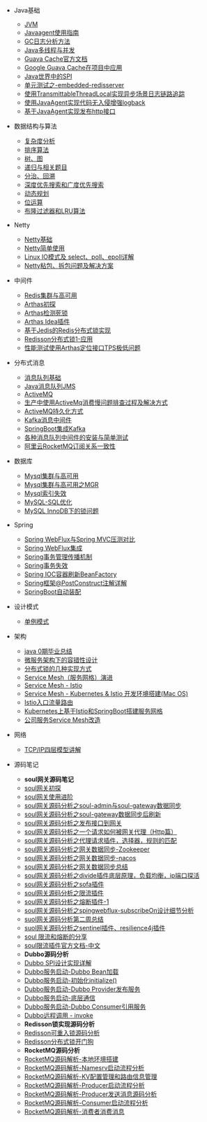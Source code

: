 * Java基础
  * [JVM](blog/java_base/jvm/jvm.md)
  * [Javaagent使用指南](blog/java_base/tools/java-agent.md)
  * [GC日志分析方法](blog/java_base/jvm/gc_test.md)
  * [Java多线程与并发](blog/java_base/java_thread/java_thread_1.md)
  * [Guava Cache官方文档](blog/java_base/tools/guava-cache-official-doc.md)
  * [Google Guava Cache在项目中应用](blog/java_base/tools/guava-cache.md)
  * [Java世界中的SPI](blog/java_base/spi.md)
  * [单元测试之-embedded-redisserver](blog/java_base/unit-test/embedded-redisserver.md)
  * [使用TransmittableThreadLocal实现异步场景日志链路追踪](blog/java_base/java_thread/trace-log-mdc.md)
  * [使用JavaAgent实现代码无入侵增强logback](blog/java_base/tools/java-agent-log-enhance.md)
  * [基于JavaAgent实现发布http接口](blog/java_base/tools/java-agent-impl-http-interface.md)
  
* 数据结构与算法
  * [复杂度分析](blog/algorithm/time-space-fuzadu.md)
  * [排序算法](blog/algorithm/sort.md)
  * [树、图](blog/algorithm/tree.md)
  * [递归与相关题目](blog/algorithm/digui.md)
  * [分治、回溯](blog/algorithm/fenzhi-huisu.md)
  * [深度优先搜索和广度优先搜索](blog/algorithm/dfs-bfs.md)
  * [动态规划](blog/algorithm/dp.md)
  * [位运算](blog/algorithm/bit-calc.md)
  * [布隆过滤器和LRU算法](blog/algorithm/lru-bloom.md)

* Netty
  * [Netty基础](blog/Netty/netty_base.md)
  * [Netty简单使用](blog/Netty/netty_use_1.md)
  * [Linux IO模式及 select、poll、epoll详解](blog/Netty/select-poll-epoll.md.md)
  * [Netty粘包、拆包问题及解决方案](blog/Netty/encode-decode.md)

* 中间件
  * [Redis集群与高可用](blog/Middleware/redis/redis_1.md)
  * [Arthas初探](blog/Middleware/arthas/startup.md)
  * [Arthas检测死锁](blog/Middleware/arthas/thread.md)
  * [Arthas Idea插件](blog/Middleware/arthas/arthas-idea-plugin.md)
  * [基于Jedis的Redis分布式锁实现](blog/java_base/tools/redislock.md)
  * [Redisson分布式锁1-应用](blog/java_base/tools/redisson-lock.md)
  * [性能测试使用Arthas定位接口TPS极低问题](blog/Middleware/arthas/product-use.md)
* 分布式消息
  * [消息队列基础](blog/Middleware/mq/mq_1.md)
  * [Java消息队列JMS](blog/Middleware/mq/JMS_1.md)
  * [ActiveMQ](blog/Middleware/mq/activemq_1.md)
  * [生产中使用ActiveMq消费慢问题排查过程及解决方式](blog/Middleware/mq/activemq-problem-1.md)
  * [ActiveMQ持久化方式](blog/Middleware/mq/activemq-chijiuhua.md)
  * [Kafka消息中间件](blog/Middleware/kafka/kafka_1.md)
  * [SpringBoot集成Kafka](blog/Middleware/kafka/kafka_2.md)
  * [各种消息队列中间件的安装与简单测试](blog/Middleware/mq/other_mq_test.md)
  * [阿里云RocketMQ订阅关系一致性](blog/Middleware/mq/rocketmq-product-err.md)

* 数据库
  * [Mysql集群与高可用](blog/database/mysql/mysql_1.md)
  * [Mysql集群与高可用之MGR](blog/database/mysql/mysql_2.md)
  * [Mysql索引失效](blog/database/mysql/mysql_3.md)
  * [MySQL-SQL优化](blog/database/mysql/mysql-good.md)
  * [MySQL InnoDB下的锁问题](blog/database/mysql/innodb-lock.md)

* Spring
  * [Spring WebFlux与Spring MVC压测对比](blog/spring/springwebflux.md)
  * [Spring WebFlux集成](blog/spring/springwebflux-1.md)
  * [Spring事务管理传播机制](blog/database/mysql/spring-transaction-spread.md)
  * [Spring事务失效](blog/spring/spring-tx-shixiao.md)
  * [Spring IOC容器刷新BeanFactory](blog/spring/spring-refresh-beanfactory.md)
  * [Spring框架@PostConstruct注解详解](blog/spring/spring-postconstruct.md)
  * [SpringBoot自动装配](blog/spring/springboot-autoconfig.md)

* 设计模式
  * [单例模式](blog/design_pattern/singleton.md)

* 架构
  * [java 0期毕业总结](blog/structure/study-summary.md)
  * [微服务架构下的容错性设计](blog/structure/microservice/micro-service-design-1.md)
  * [分布式锁的几种实现方式](blog/structure/distributed-lock.md)
  * [Service Mesh（服务网格）演进](blog/structure/servicemesh/servicemesh-first.md)
  * [Service Mesh - Istio](blog/structure/servicemesh/servicemesh-three.md)
  * [Service Mesh - Kubernetes & Istio 开发环境搭建(Mac OS)](blog/structure/servicemesh/servicemesh-two.md)
  * [Istio入口流量路由](blog/structure/servicemesh/istio-gateway-rate.md)
  * [Kubernetes上基于Istio和SpringBoot搭建服务网格](blog/structure/servicemesh/istio-springboot.md)
  * [公司服务Service Mesh改造](blog/structure/servicemesh/servicemesh-gaizao.md)

* 网络
  * [TCP/IP四层模型讲解](blog/network/tcp-ip-model.md)

* 源码笔记
  * **soul网关源码笔记**
  * [soul网关初探](blog/sourcecode/soul/soul_1.md)
  * [soul网关使用进阶](blog/sourcecode/soul/soul_2.md)
  * [soul网关源码分析之soul-admin与soul-gateway数据同步](blog/sourcecode/soul/soul_3.md)
  * [soul网关源码分析之soul-gateway数据同步后刷新](blog/sourcecode/soul/soul_4.md)
  * [soul网关源码分析之发布接口到网关](blog/sourcecode/soul/soul_5.md)
  * [soul网关源码分析之一个请求如何被网关代理（Http篇）](blog/sourcecode/soul/soul_6.md)
  * [soul网关源码分析之代理请求插件，选择器，规则的匹配](blog/sourcecode/soul/soul_7.md)
  * [soul网关源码分析之网关数据同步-Zookeeper](blog/sourcecode/soul/soul_8.md)
  * [soul网关源码分析之网关数据同步-nacos](blog/sourcecode/soul/soul_9.md)
  * [soul网关源码分析之网关数据同步总结](blog/sourcecode/soul/soul_10.md)
  * [soul网关源码分析之divide插件底层原理，负载均衡，ip端口探活](blog/sourcecode/soul/soul_11.md)
  * [soul网关源码分析之sofa插件](blog/sourcecode/soul/soul_12.md)
  * [soul网关源码分析之限流插件](blog/sourcecode/soul/soul_13.md)
  * [soul网关源码分析之熔断插件-1](blog/sourcecode/soul/soul_14.md)
  * [soul网关源码分析之spingwebflux-subscribeOn设计细节分析](blog/sourcecode/soul/soul_15.md)
  * [suol网关源码分析第二周总结](blog/sourcecode/soul/soul_16.md)
  * [suol网关源码分析之sentinel插件、resilience4j插件](blog/sourcecode/soul/soul_17.md)
  * [soul 限流和熔断的分享](blog/sourcecode/soul/soul_19.md)
  * [soul限流插件官方文档-中文](blog/sourcecode/soul/soul-ratelimiter-doc-ch.md.md)
  * **Dubbo源码分析**
  * [Dubbo SPI设计实现详解](blog/sourcecode/dubbo/dubbo-spi.md)
  * [Dubbo服务启动-Dubbo Bean加载](blog/sourcecode/dubbo/dubbo-bean-load.md)
  * [Dubbo服务启动-初始化initialize()](blog/sourcecode/dubbo/dubbo-start-initialize.md)
  * [Dubbo服务启动-Dubbo Provider发布服务](blog/sourcecode/dubbo/dubbo-export-service.md)
  * [Dubbo服务启动-底层通信](blog/sourcecode/dubbo/dubbo-netserver.md)
  * [Dubbo服务启动-Dubbo Consumer引用服务](blog/sourcecode/dubbo/dubbo-refer-service.md)
  * [Dubbo远程调用 - invoke](blog/sourcecode/dubbo/dubbo-invoke.md)
  * **Redisson锁实现源码分析**
  * [Redisson可重入锁源码分析](blog/sourcecode/redisson/redisson-lock-1.md)
  * [Redisson分布式锁开门狗](blog/sourcecode/redisson/redisson-lock-dog.md)
  * **RocketMQ源码分析**
  * [RocketMQ源码解析-本地环境搭建](blog/sourcecode/rocketmq/rocketmq-1.md)
  * [RocketMQ源码解析-Namesrv启动流程分析](blog/sourcecode/rocketmq/rocketmq-3.md)
  * [RocketMQ源码解析-KV配置管理和路由信息管理](blog/sourcecode/rocketmq/rocketmq-2.md)
  * [RocketMQ源码解析-Producer启动流程分析](blog/sourcecode/rocketmq/rocketmq-4.md)
  * [RocketMQ源码解析-Producer发送消息源码分析](blog/sourcecode/rocketmq/rocketmq-5.md)
  * [RocketMQ源码解析-Consumer启动流程分析](blog/sourcecode/rocketmq/rocketmq-6.md)
  * [RocketMQ源码解析-消费者消费消息](blog/sourcecode/rocketmq/rocketmq-7.md)
